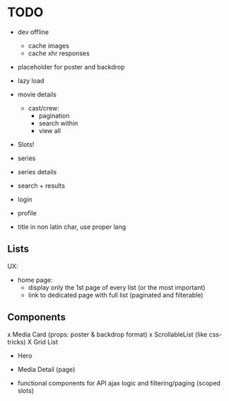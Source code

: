 # TODO

* dev offline
  * cache images
  * cache xhr responses
  
* placeholder for poster and backdrop
* lazy load
* movie details
  * cast/crew: 
    * pagination
    * search within
    * view all

* Slots!
* series
* series details
* search + results
* login
* profile
* title in non latin char, use proper lang


## Lists

UX: 
  * home page: 
    * display only the 1st page of every list (or the most important)
    * link to dedicated page with full list (paginated and filterable)


## Components

x Media Card (props: poster & backdrop format)
x ScrollableList (like css-tricks)
X Grid List
* Hero
* Media Detail (page)
 
* functional components for API ajax logic and filtering/paging (scoped slots)
